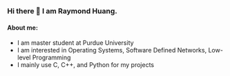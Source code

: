 <h3>Hi there 👋 I am Raymond Huang.</h3>
<h4>About me:</h4>
<ul>
	<li>I am master student at Purdue University</li>
	<li>I am interested in Operating Systems, Software Defined Networks, Low-level Programming</li>
	<li>I mainly use C, C++, and Python for my projects</li>
</ul>

<!--
**RaymondHuang210129/RaymondHuang210129** is a ✨ _special_ ✨ repository because its `README.md` (this file) appears on your GitHub profile.

Here are some ideas to get you started:

- 🔭 I’m currently working on ...
- 🌱 I’m currently learning ...
- 👯 I’m looking to collaborate on ...
- 🤔 I’m looking for help with ...
- 💬 Ask me about ...
- 📫 How to reach me: ...
- 😄 Pronouns: ...
- ⚡ Fun fact: ...
-->
